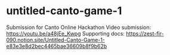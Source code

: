 # untitled-canto-game-1
Submission for Canto Online Hackathon
Video submission: https://youtu.be/a48jEe_Kwpg
Supporting docs: https://zest-fir-090.notion.site/Untitled-Canto-Game-1-e83e3e8d2bec4465bae36609b8f9b62b

